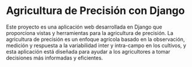 # Agricultura de Precisión con Django

Este proyecto es una aplicación web desarrollada en Django que proporciona vistas y herramientas para la agricultura de precisión. La agricultura de precisión es un enfoque agrícola basado en la observación, medición y respuesta a la variabilidad inter y intra-campo en los cultivos, y esta aplicación está diseñada para ayudar a los agricultores a tomar decisiones más informadas y eficientes.


